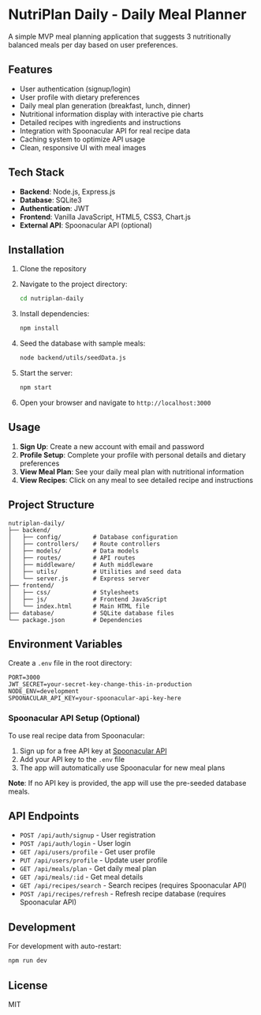 # NutriPlan Daily - Daily Meal Planner

A simple MVP meal planning application that suggests 3 nutritionally balanced meals per day based on user preferences.

## Features

- User authentication (signup/login)
- User profile with dietary preferences
- Daily meal plan generation (breakfast, lunch, dinner)
- Nutritional information display with interactive pie charts
- Detailed recipes with ingredients and instructions
- Integration with Spoonacular API for real recipe data
- Caching system to optimize API usage
- Clean, responsive UI with meal images

## Tech Stack

- **Backend**: Node.js, Express.js
- **Database**: SQLite3
- **Authentication**: JWT
- **Frontend**: Vanilla JavaScript, HTML5, CSS3, Chart.js
- **External API**: Spoonacular API (optional)

## Installation

1. Clone the repository
2. Navigate to the project directory:
   ```bash
   cd nutriplan-daily
   ```

3. Install dependencies:
   ```bash
   npm install
   ```

4. Seed the database with sample meals:
   ```bash
   node backend/utils/seedData.js
   ```

5. Start the server:
   ```bash
   npm start
   ```

6. Open your browser and navigate to `http://localhost:3000`

## Usage

1. **Sign Up**: Create a new account with email and password
2. **Profile Setup**: Complete your profile with personal details and dietary preferences
3. **View Meal Plan**: See your daily meal plan with nutritional information
4. **View Recipes**: Click on any meal to see detailed recipe and instructions

## Project Structure

```
nutriplan-daily/
├── backend/
│   ├── config/         # Database configuration
│   ├── controllers/    # Route controllers
│   ├── models/         # Data models
│   ├── routes/         # API routes
│   ├── middleware/     # Auth middleware
│   ├── utils/          # Utilities and seed data
│   └── server.js       # Express server
├── frontend/
│   ├── css/            # Stylesheets
│   ├── js/             # Frontend JavaScript
│   └── index.html      # Main HTML file
├── database/           # SQLite database files
└── package.json        # Dependencies
```

## Environment Variables

Create a `.env` file in the root directory:

```
PORT=3000
JWT_SECRET=your-secret-key-change-this-in-production
NODE_ENV=development
SPOONACULAR_API_KEY=your-spoonacular-api-key-here
```

### Spoonacular API Setup (Optional)

To use real recipe data from Spoonacular:

1. Sign up for a free API key at [Spoonacular API](https://spoonacular.com/food-api)
2. Add your API key to the `.env` file
3. The app will automatically use Spoonacular for new meal plans

**Note**: If no API key is provided, the app will use the pre-seeded database meals.

## API Endpoints

- `POST /api/auth/signup` - User registration
- `POST /api/auth/login` - User login
- `GET /api/users/profile` - Get user profile
- `PUT /api/users/profile` - Update user profile
- `GET /api/meals/plan` - Get daily meal plan
- `GET /api/meals/:id` - Get meal details
- `GET /api/recipes/search` - Search recipes (requires Spoonacular API)
- `POST /api/recipes/refresh` - Refresh recipe database (requires Spoonacular API)

## Development

For development with auto-restart:
```bash
npm run dev
```

## License

MIT
